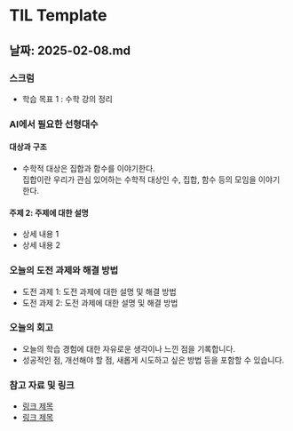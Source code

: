 # TIL Template

## 날짜: 2025-02-08.md

### 스크럼
- 학습 목표 1 : 수학 강의 정리

### AI에서 필요한 선형대수

#### 대상과 구조
- 수학적 대상은 집합과 함수를 이야기한다. </br>
    집합이란 우리가 관심 있어하는 수학적 대상인 수, 집합, 함수 등의 모임을 이야기 한다.

#### 주제 2: 주제에 대한 설명
- 상세 내용 1
- 상세 내용 2

### 오늘의 도전 과제와 해결 방법
- 도전 과제 1: 도전 과제에 대한 설명 및 해결 방법
- 도전 과제 2: 도전 과제에 대한 설명 및 해결 방법

### 오늘의 회고
- 오늘의 학습 경험에 대한 자유로운 생각이나 느낀 점을 기록합니다.
- 성공적인 점, 개선해야 할 점, 새롭게 시도하고 싶은 방법 등을 포함할 수 있습니다.

### 참고 자료 및 링크
- [링크 제목](URL)
- [링크 제목](URL)
